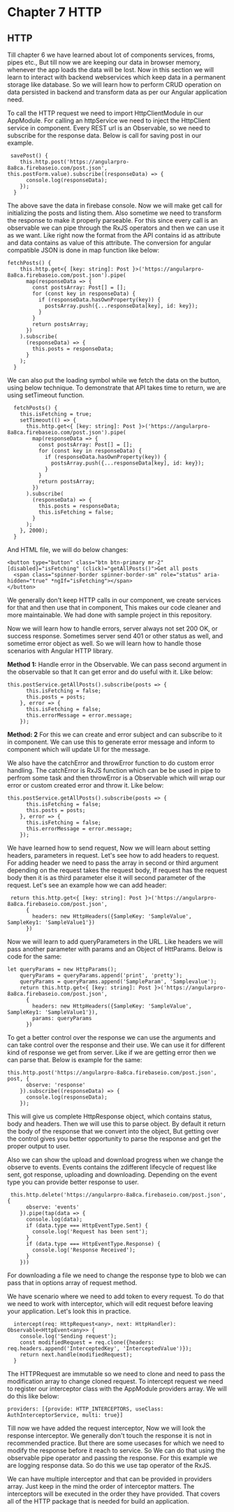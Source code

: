 # Chapter 7 HTTP

## HTTP
Till chapter 6 we have learned about lot of components services, froms, pipes etc., But till now we are keeping
our data in browser memory, whenever the app loads the data will be lost. Now in this section we will learn to 
interact with backend webservices which keep data in a permanent storage like database. So we will learn how to 
perform CRUD operation on data persisted in backend and transform data as per our Angular application need.

To call the HTTP request we need to import HttpClientModule in our AppModule. For calling an httpService we need
to inject the HttpClient service in component. Every REST url is an Observable, so we need to subscribe for the 
response data. Below is call for saving post in our example.
```angular2
 savePost() {
    this.http.post('https://angularpro-8a8ca.firebaseio.com/post.json', this.postForm.value).subscribe((responseData) => {
      console.log(responseData);
    });
  }
```

The above save the data in firebase console. Now we will make get call for initializing the posts and listing them.
Also sometime we need to transform the response to make it properly parseable. For this since every call is an observable
we can pipe through the RxJS operators and then we can use it as we want. Like right now the format from the API contains 
id as attribute and data contains as value of this attribute. The conversion for angular compatible JSON is done in map function
like below:
```angular2
fetchPosts() {
    this.http.get<{ [key: string]: Post }>('https://angularpro-8a8ca.firebaseio.com/post.json').pipe(
      map(responseData => {
        const postsArray: Post[] = [];
        for (const key in responseData) {
          if (responseData.hasOwnProperty(key)) {
            postsArray.push({...responseData[key], id: key});
          }
        }
        return postsArray;
      })
    ).subscribe(
      (responseData) => {
        this.posts = responseData;
      }
    );
  }
```

We can also put the loading symbol while we fetch the data on the button, using below technique. To demonstrate that API takes time
to return, we are using setTimeout function.
```angular2
  fetchPosts() {
    this.isFetching = true;
    setTimeout(() => {
      this.http.get<{ [key: string]: Post }>('https://angularpro-8a8ca.firebaseio.com/post.json').pipe(
        map(responseData => {
          const postsArray: Post[] = [];
          for (const key in responseData) {
            if (responseData.hasOwnProperty(key)) {
              postsArray.push({...responseData[key], id: key});
            }
          }
          return postsArray;
        })
      ).subscribe(
        (responseData) => {
          this.posts = responseData;
          this.isFetching = false;
        }
      );
    }, 2000);
  }
```
And HTML file, we will do below changes:
```angular2html
<button type="button" class="btn btn-primary mr-2" [disabled]="isFetching" (click)="getAllPosts()">Get all posts
  <span class="spinner-border spinner-border-sm" role="status" aria-hidden="true" *ngIf="isFetching"></span>
</button>
```

We generally don't keep HTTP calls in our component, we create services for that and then use that in component, This
makes our code cleaner and more maintainable. We had done with sample project in this repository.


Now we will learn how to handle errors, server always not set 200 OK, or success response. Sometimes server send 401 or other status
as well, and sometime error object as well. So we will learn how to handle those scenarios with Angular HTTP library.

**Method 1:** 
Handle error in the Observable. We can pass second argument in the observable so that It can get error and do useful with it. Like below:
```angular2
this.postService.getAllPosts().subscribe(posts => {
      this.isFetching = false;
      this.posts = posts;
    }, error => {
      this.isFetching = false;
      this.errorMessage = error.message;
    });
```

**Method: 2**
For this we can create and error subject and can subscribe to it in component. We can use this to generate error message and inform to component which 
will update UI for the message.


We also have the catchError and throwError function to do custom error handling. The catchError is RxJS function which can be be used in pipe to perfrom some
task and then throwError is a Observable which will wrap our error or custom created error and throw it. Like below:
```angular2
this.postService.getAllPosts().subscribe(posts => {
      this.isFetching = false;
      this.posts = posts;
    }, error => {
      this.isFetching = false;
      this.errorMessage = error.message;
    });
```
 
We have learned how to send request, Now we will learn about setting headers, parameters in request. Let's see how to add headers to request.
For adding header we need to pass the array in second or third argument depending on the request takes the request body, If request has the 
request body then it is as third parameter else it will second parameter of the request. Let's see an example how we can add header:
```angular2
 return this.http.get<{ [key: string]: Post }>('https://angularpro-8a8ca.firebaseio.com/post.json',
      {
        headers: new HttpHeaders({SampleKey: 'SampleValue', SampleKey1: 'SampleValue1'})
      })
``` 

Now we will learn to add queryParameters in the URL. Like headers we will pass another parameter with params and an Object of HttParams. Below is code 
for the same:
```angular2
let queryParams = new HttpParams();
    queryParams = queryParams.append('print', 'pretty');
    queryParams = queryParams.append('SampleParam', 'Samplevalue');
    return this.http.get<{ [key: string]: Post }>('https://angularpro-8a8ca.firebaseio.com/post.json',
      {
        headers: new HttpHeaders({SampleKey: 'SampleValue', SampleKey1: 'SampleValue1'}),
        params: queryParams
      })
```

To get a better control over the response we can use the arguments and can take control over the response and their use. We can use
it for different kind of response we get from server. Like if we are getting error then we can parse that. Below is example for the
same:
```angular2
this.http.post('https://angularpro-8a8ca.firebaseio.com/post.json', post, {
      observe: 'response'
    }).subscribe((responseData) => {
      console.log(responseData);
    });
```
This will give us complete HttpResponse object, which contains status, body and headers. Then we will use this to parse object. By default it return the body
of the response that we convert into the object, But getting over the control gives you better opportunity to parse the response and 
get the proper output to user. 

Also we can show the upload and download progress when we change the observe to events. Events contains the zdifferent lifecycle of request like sent, got 
response, uploading and downloading. Depending on the event type you can provide better response to user. 
```angular2
 this.http.delete('https://angularpro-8a8ca.firebaseio.com/post.json', {
      observe: 'events'
    }).pipe(tap(data => {
      console.log(data);
      if (data.type === HttpEventType.Sent) {
        console.log('Request has been sent');
      }
      if (data.type === HttpEventType.Response) {
        console.log('Response Received');
      }
    }))
```  

For downloading a file we need to change the response type to blob we can pass that in options array of request method.

We have scenario where we need to add token to every request. To do that we need to work with interceptor, which will edit request before leaving
your application. Let's look this in practice. 

```angular2
  intercept(req: HttpRequest<any>, next: HttpHandler): Observable<HttpEvent<any>> {
    console.log('Sending request');
    const modifiedRequest = req.clone({headers: req.headers.append('InterceptedKey', 'InterceptedValue')});
    return next.handle(modifiedRequest);
  }
```

The HTTPRequest are immutable so we need to clone and need to pass the modification array to change cloned request.
To intercept request we need to register our interceptor class with the AppModule providers array. We will do this like 
below:
```angular2
providers: [{provide: HTTP_INTERCEPTORS, useClass: AuthInterceptorService, multi: true}]
```

Till now we have added the request interceptor, Now we will look the response interceptor. We generally don't touch the 
response it is not in recommended practice. But there are some usecases for which we need to modify the response before
it reach to service. So We can do that using the observable pipe operator and passing the response. For this example we 
are logging response data. So do this we use tap operator of the RxJS.

We can have multiple interceptor and that can be provided in providers array. Just keep in the mind the order of 
interceptor matters. The interceptors will be executed in the order they have provided. That covers all of the HTTP
package that is needed for build an application.
